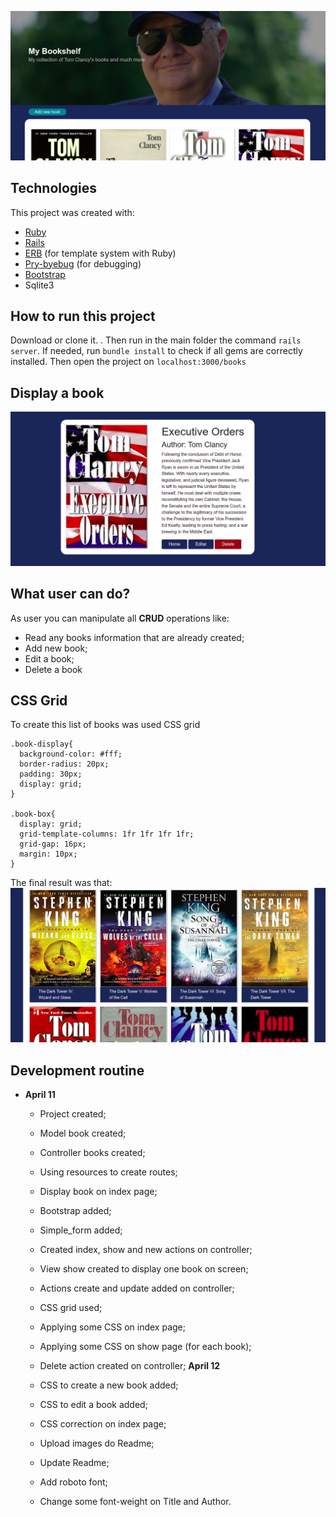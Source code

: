 ![main image](https://github.com/thiagohrcosta/my-bookshelf/blob/master/public/img/bookshelf1corret.png?raw=true)

## Technologies
This project was created with:

 - [Ruby](https://www.ruby-lang.org/pt/)
 - [Rails](https://rubygems.org/gems/rails)
 - [ERB](https://ruby-doc.org/stdlib-2.7.1/libdoc/erb/rdoc/ERB.html) (for template system with Ruby)
 - [Pry-byebug](https://rubygems.org/gems/pry-byebug/versions/3.4.0?locale=pt-BR) (for debugging)
 - [Bootstrap](https://getbootstrap.com/)
 - Sqlite3

## How to run this project
Download or clone it. . Then run in the main folder the command `rails server`. If needed, run `bundle install` to check if all gems are correctly installed. Then open the project on `localhost:3000/books`

## Display a book
![display book](https://github.com/thiagohrcosta/my-bookshelf/blob/master/public/img/bookshelf3.png?raw=true)

## What user can do?
As user you can manipulate all **CRUD** operations like:

 - Read any books information that are already created;
 - Add new book;
 - Edit a book;
 - Delete a book

## CSS Grid
To create this list of books was used CSS grid

    .book-display{
      background-color: #fff;
      border-radius: 20px;
      padding: 30px;
      display: grid;
    }

    .book-box{
      display: grid;
      grid-template-columns: 1fr 1fr 1fr 1fr;
      grid-gap: 16px;
      margin: 10px;
    }

The final result was that:
![enter image description here](https://github.com/thiagohrcosta/my-bookshelf/blob/master/public/img/bookshelf2.png?raw=true)

## Development routine

 - **April 11**

     - Project created;
     - Model book created;
     - Controller books created;
     - Using resources to create routes;
     - Display book on index page;
     - Bootstrap added;
     - Simple_form added;
     - Created index, show and new actions on controller;
     - View show created to display one book on screen;
     - Actions create and update added on controller;
     - CSS grid used;
     - Applying some CSS on index page;
     - Applying some CSS on show page (for each book);
     - Delete action created on controller;
  **April 12**


      - CSS to create a new book added;
      - CSS to edit a book added;
      - CSS correction on index page;
      - Upload images do Readme;
      - Update Readme;
      - Add roboto font;
      - Change some font-weight on Title and Author.
